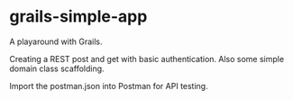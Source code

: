 grails-simple-app
=================

A playaround with Grails. 

Creating a REST post and get with basic authentication. Also some simple domain class scaffolding.

Import the postman.json into Postman for API testing.